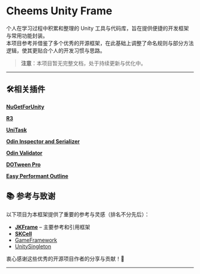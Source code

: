 # Cheems Unity Frame

个人在学习过程中积累和整理的 Unity 工具与代码库，旨在提供便捷的开发框架与常用功能封装。  
本项目参考并借鉴了多个优秀的开源框架，在此基础上调整了命名规则与部分方法逻辑，使其更贴合个人的开发习惯与思路。  

> **注意**：本项目暂无完整文档，处于持续更新与优化中。

---

## 🛠️相关插件

**[NuGetForUnity](https://github.com/GlitchEnzo/NuGetForUnity)**

**[R3](https://github.com/Cysharp/R3)**

**[UniTask](https://github.com/Cysharp/UniTask)**

**[Odin Inspector and Serializer]( https://assetstore.unity.com/packages/tools/utilities/odin-inspector-and-serializer-89041)**

**[Odin Validator](https://assetstore.unity.com/packages/tools/utilities/odin-validator-227861)**

**[DOTween Pro](https://assetstore.unity.com/packages/tools/visual-scripting/dotween-pro-32416)**

**[Easy Performant Outline](https://assetstore.unity.com/packages/vfx/shaders/fullscreen-camera-effects/easy-performant-outline-2d-3d-urp-hdrp-and-built-in-renderer-157187)**

## 📚 参考与致谢

以下项目为本框架提供了重要的参考与灵感（排名不分先后）：

- **[JKFrame](https://github.com/Joker-YF/JKFrame)** – 主要参考和引用框架
- **[SKCell](https://github.com/Skyrim07/SKCell)**
- [GameFramework](https://github.com/EllanJiang/GameFramework)
- [UnitySingleton](https://github.com/UnityCommunity/UnitySingleton)

衷心感谢这些优秀的开源项目作者的分享与贡献！🙏

---

